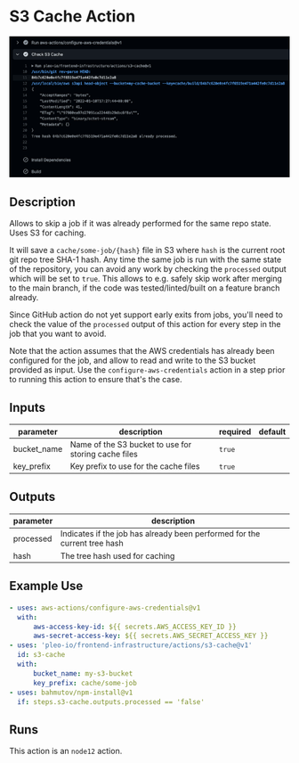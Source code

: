 # S3 Cache Action

![](./screenshot.png)

<!-- action-docs-description -->

## Description

Allows to skip a job if it was already performed for the same repo state. Uses S3 for caching.

<!-- action-docs-description -->

It will save a `cache/some-job/{hash}` file in S3 where `hash` is the current root git repo tree
SHA-1 hash. Any time the same job is run with the same state of the repository, you can avoid any
work by checking the `processed` output which will be set to `true`. This allows to e.g. safely skip
work after merging to the main branch, if the code was tested/linted/built on a feature branch
already.

Since GitHub action do not yet support early exits from jobs, you'll need to check the value of the
`processed` output of this action for every step in the job that you want to avoid.

Note that the action assumes that the AWS credentials has already been configured for the job, and
allow to read and write to the S3 bucket provided as input. Use the `configure-aws-credentials`
action in a step prior to running this action to ensure that's the case.

<!-- action-docs-inputs -->

## Inputs

| parameter   | description                                          | required | default |
| ----------- | ---------------------------------------------------- | -------- | ------- |
| bucket_name | Name of the S3 bucket to use for storing cache files | `true`   |         |
| key_prefix  | Key prefix to use for the cache files                | `true`   |         |

<!-- action-docs-inputs -->

<!-- action-docs-outputs -->

## Outputs

| parameter | description                                                               |
| --------- | ------------------------------------------------------------------------- |
| processed | Indicates if the job has already been performed for the current tree hash |
| hash      | The tree hash used for caching                                            |

<!-- action-docs-outputs -->

## Example Use

```yaml
- uses: aws-actions/configure-aws-credentials@v1
  with:
      aws-access-key-id: ${{ secrets.AWS_ACCESS_KEY_ID }}
      aws-secret-access-key: ${{ secrets.AWS_SECRET_ACCESS_KEY }}
- uses: 'pleo-io/frontend-infrastructure/actions/s3-cache@v1'
  id: s3-cache
  with:
      bucket_name: my-s3-bucket
      key_prefix: cache/some-job
- uses: bahmutov/npm-install@v1
  if: steps.s3-cache.outputs.processed == 'false'
```

<!-- action-docs-runs -->

## Runs

This action is an `node12` action.

<!-- action-docs-runs -->
